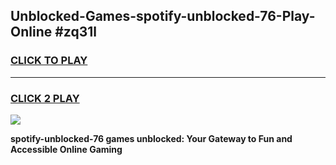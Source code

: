 
## Unblocked-Games-spotify-unblocked-76-Play-Online #zq31l
<h3>
<a href="https://news.freeplayer.one?title=spotify-unblocked-76&ref=3">CLICK TO PLAY</a></h3>
<hr>

<h3>
<a href="https://news.freeplayer.one?title=spotify-unblocked-76&ref=3">CLICK 2 PLAY</a>
  
</h3>

<a href="https://news.freeplayer.one?title=spotify-unblocked-76&ref=3"><img src="https://clearcache.store/games.png"></a>


**spotify-unblocked-76 games unblocked: Your Gateway to Fun and Accessible Online Gaming**
